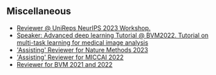 ## Miscellaneous

<ul style="margin:0 0 5px;">
  <li><a href="https://unireps.org"><autocolor>Reviewer @ UniReps NeurIPS 2023 Workshop.</autocolor></a></li>
  <li><a href="https://www.bvm-workshop.org/programm/tutorials-bvm2022/"><autocolor>Speaker: Advanced deep learning Tutorial @ BVM2022. Tutorial on multi-task learning for medical image analysis</autocolor></a></li>
  <li><a href="https://www.nature.com/nmeth/"><autocolor>'Assisting' Reviewer for Nature Methods 2023</autocolor></a></li>
  <li><a href="https://conferences.miccai.org/2022/en/"><autocolor>'Assisting' Reviewer for MICCAI 2022</autocolor></a></li>
  <li><a href="https://www.bvm-workshop.org/programm/tutorials-bvm2021/"><autocolor>Reviewer for BVM 2021 and 2022  </autocolor></a></li>
</ul>
